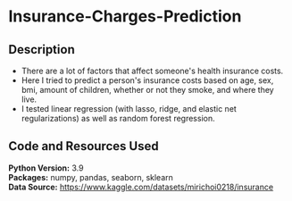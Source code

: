 # Insurance-Charges-Prediction

## Description

- There are a lot of factors that affect someone's health insurance costs.
- Here I tried to predict a person's insurance costs based on age, sex, bmi, amount of children, whether or not they smoke, and where they live.
- I tested linear regression (with lasso, ridge, and elastic net regularizations) as well as random forest regression. 


## Code and Resources Used
**Python Version:** 3.9 <br> 
**Packages:** numpy, pandas, seaborn, sklearn <br>
**Data Source:** https://www.kaggle.com/datasets/mirichoi0218/insurance
